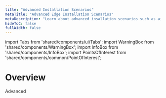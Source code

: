 ```yaml
---
title: "Advanced Installation Scenarios"
metaTitle: "Advanced Edge Installation Scenarios"
metaDescription: "Learn about advanced insallation scenarios such as airgapped, secure boot, etc."
hideToC: false
fullWidth: false
---
```


import Tabs from 'shared/components/ui/Tabs';
import WarningBox from 'shared/components/WarningBox';
import InfoBox from 'shared/components/InfoBox';
import PointsOfInterest from 'shared/components/common/PointOfInterest';

# Overview

Advanced

